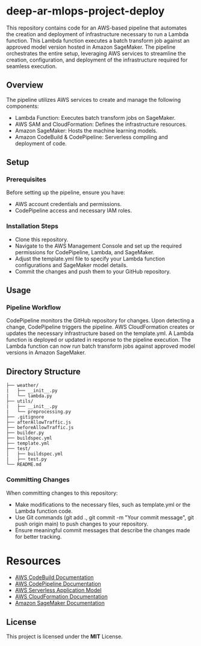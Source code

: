 # deep-ar-mlops-project-deploy

This repository contains code for an AWS-based pipeline that automates the creation and deployment of infrastructure necessary to run a Lambda function. This Lambda function executes a batch transform job against an approved model version hosted in Amazon SageMaker. The pipeline orchestrates the entire setup, leveraging AWS services to streamline the creation, configuration, and deployment of the infrastructure required for seamless execution.


## Overview

The pipeline utilizes AWS services to create and manage the following components:

+ Lambda Function: Executes batch transform jobs on SageMaker.
+ AWS SAM and CloudFormation: Defines the infrastructure resources.
+ Amazon SageMaker: Hosts the machine learning models.
+ Amazon CodeBuild & CodePipeline: Serverless compiling and deployment of code.

## Setup
### Prerequisites
Before setting up the pipeline, ensure you have:

+ AWS account credentials and permissions.
+ CodePipeline access and necessary IAM roles.
  
### Installation Steps  
+ Clone this repository.
+ Navigate to the AWS Management Console and set up the required permissions for CodePipeline, Lambda, and SageMaker.
+ Adjust the template.yml file to specify your Lambda function configurations and SageMaker model details.
+ Commit the changes and push them to your GitHub repository.
## Usage
### Pipeline Workflow
CodePipeline monitors the GitHub repository for changes.
Upon detecting a change, CodePipeline triggers the pipeline.
AWS CloudFormation creates or updates the necessary infrastructure based on the template.yml.
A Lambda function is deployed or updated in response to the pipeline execution.
The Lambda function can now run batch transform jobs against approved model versions in Amazon SageMaker.
## Directory Structure
```
├── weather/
|   ├── __init__.py
|   └── lambda.py
├── utils/
|   ├── __init__.py
|   └── preprocessing.py
├── .gitignore
├── afterAllowTraffic.js
├── beforeAllowTraffic.js
├── builder.py
├── buildspec.yml
├── template.yml
├── test/
│   ├── buildspec.yml
|   ├── test.py
└── README.md
```
### Committing Changes
When committing changes to this repository:

+ Make modifications to the necessary files, such as template.yml or the Lambda function code.
+ Use Git commands (git add ., git commit -m "Your commit message", git push origin main) to push changes to your repository.
+ Ensure meaningful commit messages that describe the changes made for better tracking.

# Resources
+ [AWS CodeBuild Documentation](https://docs.aws.amazon.com/codebuild/latest/userguide/welcome.html)
+ [AWS CodePipeline Documentation](https://docs.aws.amazon.com/codepipeline/latest/userguide/welcome.html)
+ [AWS Serverless Application Model](https://docs.aws.amazon.com/serverless-application-model/latest/developerguide/what-is-sam.html)
+ [AWS CloudFormation Documentation](https://docs.aws.amazon.com/AWSCloudFormation/latest/UserGuide/Welcome.html)
+ [Amazon SageMaker Documentation](https://docs.aws.amazon.com/sagemaker/latest/dg/whatis.html)

## License
This project is licensed under the **MIT** License.
